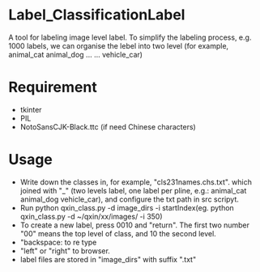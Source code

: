 # Label_ClassificationLabel
A tool for labeling image level label.
To simplify the labeling process, e.g. 1000 labels, we can organise the lebel into two level (for example, 
animal_cat
animal_dog
...
...
vehicle_car)

# Requirement
- tkinter
- PIL
- NotoSansCJK-Black.ttc (if need Chinese characters)

# Usage
- Write down the classes in, for example, "cls231names.chs.txt". which joined with "_" (two levels label, one label per pline, e.g.: animal_cat animal_dog vehicle_car), and configure the txt path in src scripyt.
- Run python qxin_class.py -d image_dirs -i startIndex(eg.  python qxin_class.py -d ~/qxin/xx/images/ -i 350)
- To create a new label, press 0010 and "return". The first two number "00" means the top level of class, and 10 the second level.
- "backspace: to re type
- "left" or "right" to browser.
- label files are stored in "image_dirs" with suffix ".txt"
